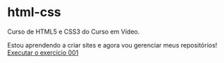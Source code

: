 # html-css
 Curso de HTML5 e CSS3 do Curso em Vídeo.

 Estou aprendendo a criar sites e agora vou gerenciar meus repositórios!
<a href="https://vslucas.github.io/html-css/exercicios/ex001/index.html"> Executar o exercício 001</a>
